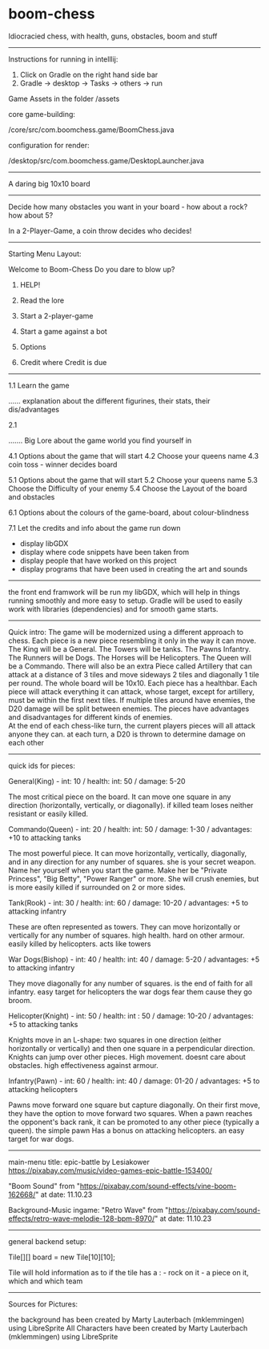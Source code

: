 # boom-chess
Idiocracied chess, with health, guns, obstacles, boom and stuff

------------------------------------------------------------------------------------------------------------------------------------------------------------------------------

Instructions for running in intelllij:
1. Click on Gradle on the right hand side bar
2. Gradle -> desktop -> Tasks -> others -> run

Game Assets in the folder /assets

core game-building:

/core/src/com.boomchess.game/BoomChess.java

configuration for render:

/desktop/src/com.boomchess.game/DesktopLauncher.java

---------------------------------------------------------------------------------------------------------------------------------------------------------------------------

A daring big 10x10 board

-------------------------------------------------------------------------------------------------------------------------------------------------------------------------------

Decide how many obstacles you want in your board - how about a rock? how about 5?

In a 2-Player-Game, a coin throw decides who decides! 

--------------------------------------------------------------------------------------------------------------------------------------------------------------------------------

Starting Menu Layout:

Welcome to Boom-Chess
Do you dare to blow up?

1. HELP!
2. Read the lore
   
4. Start a 2-player-game
5. Start a game against a bot

6. Options

7. Credit where Credit is due

-------------------------------------------------------------------------------------------------------------------------------------------------------------------------------

1.1 Learn the game

   ......  explanation about the different figurines, their stats, their dis/advantages 

2.1 

  ....... Big Lore about the game world you find yourself in

4.1 Options about the game that will start
  4.2 Choose your queens name
  4.3 coin toss - winner decides board
  
5.1  Options about the game that will start
  5.2 Choose your queens name
  5.3 Choose the Difficulty of your enemy
  5.4 Choose the Layout of the board and obstacles
  

6.1 Options about the colours of the game-board, about colour-blindness

7.1 Let the credits and info about the game run down
   - display libGDX
   - display where code snippets have been taken from
   - display people that have worked on this project
   - display programs that have been used in creating the art and sounds


---------------------------------------------------------------------------------------------------------------------------------------------------------------------------------

the front end framwork will be run my libGDX, which will help in things running smoothly and more easy to setup. 
Gradle will be used to easily work with libraries (dependencies) and for smooth game starts.

---------------------------------------------------------------------------------------------------------------------------------------------------------------------------------

Quick intro:
The game will be modernized using a different approach to chess. Each piece is a new piece resembling it only in the way it can move. The King will be a General. The Towers will be tanks. The Pawns Infantry. The Runners will be Dogs. The Horses will be Helicopters. The Queen will be a Commando. 
There will also be an extra Piece called Artillery that can attack at a distance of 3 tiles and move sideways 2 tiles and diagonally 1 tile per round. 
The whole board will be 10x10. Each piece has a healthbar. Each piece will attack everything it can attack, whose target, except for artillery, must be within the first next tiles. If multiple tiles around have enemies, the D20 damage will be split between enemies. 
The pieces have advantages and disadvantages for different kinds of enemies.  
At the end of each chess-like turn, the current players pieces will all attack anyone they can. 
at each turn, a D20 is thrown to determine damage on each other

----------------------------------------------------------------------------------------------------------------------------------------------------------------------------------

quick ids for pieces:

General(King) - int: 10          / health: int: 50   / damage: 5-20  

   The most critical piece on the board. It can move one square in any direction (horizontally, vertically, or diagonally).
   if killed team loses
   neither resistant or easily killed.

Commando(Queen) - int: 20        / health: int: 50  / damage: 1-30  / advantages: +10 to attacking tanks 

   The most powerful piece. It can move horizontally, vertically, diagonally, and in any direction for any number of squares.
   she is your secret weapon. Name her yourself when you start the game.
   Make her be "Private Princess", "Big Betty", "Power Ranger" or more. She will crush enemies, but is more easily killed if surrounded on 2 or more sides.

Tank(Rook) - int: 30             / health: int: 60  / damage: 10-20 / advantages: +5 to attacking infantry

   These are often represented as towers. They can move horizontally or vertically for any number of squares.
   high health. hard on other armour.
   easily killed by helicopters. acts like towers

War Dogs(Bishop) - int: 40      / health: int: 40   / damage: 5-20  / advantages: +5 to attacking infantry 

   They move diagonally for any number of squares.
   is the end of faith for all infantry. easy target for helicopters
   the war dogs fear them cause they go broom. 
 
Helicopter(Knight) - int: 50    / health: int : 50  / damage: 10-20 / advantages: +5 to attacking tanks

   Knights move in an L-shape: two squares in one direction (either horizontally or vertically) and then one square in a perpendicular direction. Knights can jump over other pieces.
   High movement. doesnt care about obstacles.
   high effectiveness against armour. 

Infantry(Pawn) - int: 60        / health: int: 40  / damage: 01-20 / advantages: +5 to attacking helicopters 

   Pawns move forward one square but capture diagonally. On their first move, they have the option to move forward two squares. When a pawn reaches the opponent's back rank, it can be promoted to any other piece (typically a queen).
   the simple pawn
   Has a bonus on attacking helicopters. an easy target for war dogs.

--------------------------------------------------------------------------------------------------------------------------------------------------------------------------------

main-menu title:
epic-battle by Lesiakower
https://pixabay.com/music/video-games-epic-battle-153400/

"Boom Sound" from "https://pixabay.com/sound-effects/vine-boom-162668/" at date: 11.10.23

Background-Music ingame:
   "Retro Wave" from "https://pixabay.com/sound-effects/retro-wave-melodie-128-bpm-8970/" at date: 11.10.23

---------------------------------------------------------------------------------------------------------------------------------------------------------------------------------
general backend setup:

Tile[][] board = new Tile[10][10];


Tile will hold information as to if the tile has a :  - rock on it - a piece on it, which and which team 

------------------------------------------------------------------------------------------------------------------------------------------------------------------

Sources for Pictures:

the background has been created by Marty Lauterbach (mklemmingen) using LibreSprite
All Characters have been created by Marty Lauterbach (mklemmingen) using LibreSprite
